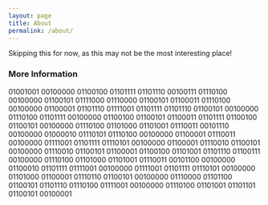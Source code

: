 ```yaml
---
layout: page
title: About
permalink: /about/
---
```


Skipping this for now, as this may not be the most interesting place!

### More Information

01001001 00100000 01100100 01101111 01101110 00100111 01110100 00100000 01100101 01111000 01110000 01100101 01100011 01110100 00100000 01100001 01101110 01111001 01101111 01101110 01100101 00100000 01110100 01101111 00100000 01100100 01100101 01100011 01101111 01100100 01100101 00100000 01110100 01101000 01101001 01110011 00101110 00100000 01000010 01110101 01110100 00100000 01100001 01110011 00100000 01111001 01101111 01110101 00100000 01100001 01110010 01100101 00100000 01110010 01100101 01100001 01100100 01101001 01101110 01100111 00100000 01110100 01101000 01101001 01110011 00101100 00100000 01100010 01101111 01111001 00100000 01111001 01101111 01110101 00100000 01101000 01100001 01110110 01100101 00100000 01110000 01101100 01100101 01101110 01110100 01111001 00100000 01110100 01101001 01101101 01100101 00100001
